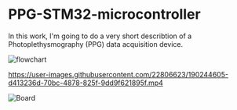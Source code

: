 # PPG-STM32-microcontroller
In this work, I'm going to do a very short describtion of a Photoplethysmography (PPG) data acquisition device.


![flowchart](https://user-images.githubusercontent.com/22806623/190251729-bbd664c1-b079-40fe-b04c-85ea1584f9f9.png)

https://user-images.githubusercontent.com/22806623/190244605-d413236d-70bc-4878-825f-9dd9f621895f.mp4

![Board](https://user-images.githubusercontent.com/22806623/190245347-27a93313-1051-4f4b-a200-3ace11ae77a5.png)

